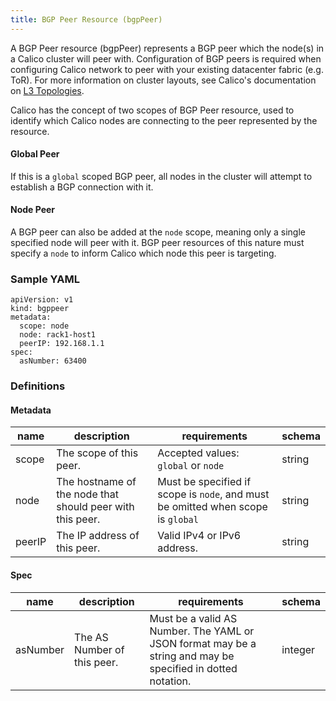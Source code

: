 ```yaml
---
title: BGP Peer Resource (bgpPeer)
---
```


A BGP Peer resource (bgpPeer) represents a BGP peer which the node(s) in a Calico 
cluster will peer with.  Configuration of BGP peers is required when configuring 
Calico network to peer with your existing datacenter fabric (e.g. ToR). For more 
information on cluster layouts, see Calico's documentation on 
[L3 Topologies]({{site.baseurl}}/{{page.version}}/reference/private-cloud/l3-interconnect-fabric).

Calico has the concept of two scopes of BGP Peer resource, used to identify which 
Calico nodes are connecting to the peer represented by the resource.

#### Global Peer

If this is a `global` scoped BGP peer, all nodes in the cluster will attempt to 
establish a BGP connection with it.

#### Node Peer

A BGP peer can also be added at the `node` scope, meaning only a single specified 
node will peer with it. BGP peer resources of this nature must specify a `node` 
to inform Calico which node this peer is targeting.

### Sample YAML

```
apiVersion: v1
kind: bgppeer
metadata:
  scope: node
  node: rack1-host1
  peerIP: 192.168.1.1
spec:
  asNumber: 63400
```

### Definitions

#### Metadata

| name     | description                                               | requirements                                                                     | schema |
|----------|-----------------------------------------------------------|----------------------------------------------------------------------------------|--------|
| scope    | The scope of this peer.                                   | Accepted values: `global` or `node`                                              | string |
| node     | The hostname of the node that should peer with this peer. | Must be specified if scope is `node`, and must be omitted when scope is `global` | string |
| peerIP   | The IP address of this peer.                              | Valid IPv4 or IPv6 address.                                                      | string |

#### Spec

| name     | description                 | requirements               | schema  |
|----------|-----------------------------|----------------------------|---------|
| asNumber | The AS Number of this peer. | Must be a valid AS Number.  The YAML or JSON format may be a string and may be specified in dotted notation. | integer |
